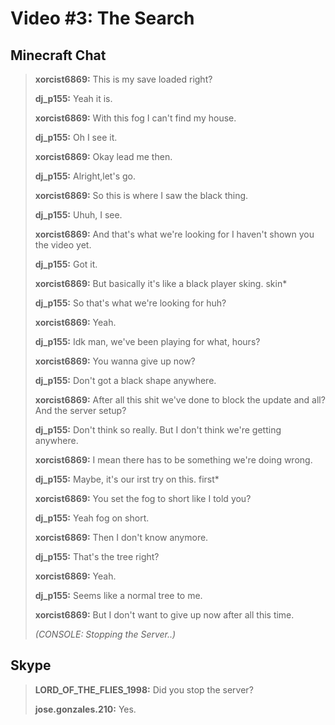 # Video #3: The Search
## Minecraft Chat
>**xorcist6869:**
>This is my save loaded right?
>
>**dj_p155:**
>Yeah it is.
>
>**xorcist6869:**
>With this fog I
>can't find my house.
>
>**dj_p155:**
>Oh I see it.
>
>**xorcist6869:**
>Okay lead me then.
>
>**dj_p155:**
>Alright,let's go.
>
>**xorcist6869:**
>So this is where I saw the black thing.
>
>**dj_p155:**
>Uhuh, I see.
>
>**xorcist6869:**
>And that's what we're looking for
>I haven't shown you the video yet.
>
>**dj_p155:**
>Got it.
>
>**xorcist6869:**
>But basically it's like
>a black player sking.
>skin*
>
>**dj_p155:**
>So that's what we're looking for huh?
>
>**xorcist6869:**
>Yeah.
>
>**dj_p155:**
>Idk man, we've been playing for what, hours?
>
>**xorcist6869:**
>You wanna give up now?
>
>**dj_p155:**
>Don't got a black shape anywhere.
>
>**xorcist6869:**
>After all this shit we've done to
>block the update and all?
>And the server setup?
>
>**dj_p155:**
>Don't think so really.
>But I don't think we're getting anywhere.
>
>**xorcist6869:**
>I mean there has to be something we're doing wrong.
>
>**dj_p155:**
>Maybe, it's our irst try on this.
>first*
>
>**xorcist6869:**
>You set the fog to short like I told you?
>
>**dj_p155:**
>Yeah fog on short.
>
>**xorcist6869:**
>Then I don't know anymore.
>
>**dj_p155:**
>That's the tree right?
>
>**xorcist6869:**
>Yeah.
>
>**dj_p155:**
>Seems like a normal tree to me.
>
>**xorcist6869:**
>But I don't want to give up now after all this time.
>
>*(CONSOLE: Stopping the Server..)*

## Skype
>**LORD_OF_THE_FLIES_1998:**
>Did you stop the server?
>
>**jose.gonzales.210:**
>Yes.
